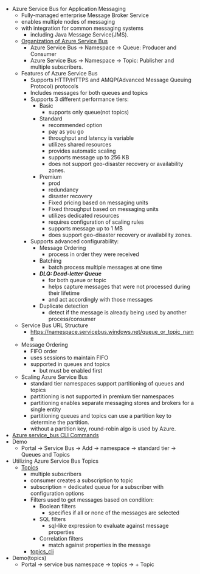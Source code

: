 - Azure Service Bus for Application Messaging
  - Fully-managed enterprise Message Broker Service
  - enables multiple nodes of messaging
  - with integration for common messaging systems
    - including Java Message Service(JMS).
  - [Organization of Azure Service Bus](service_bus.png)
    - Azure Service Bus -> Namespace -> Queue: Producer and Consumer 
    - Azure Service Bus -> Namespace -> Topic: Publisher and multiple subscribers.
  - Features of Azure Service Bus
    - Supports HTTP/HTTPS and AMQP(Advanced Message Queuing Protocol) protocols
    - Includes messages for both queues and topics
    - Supports 3 different performance tiers:
      - Basic
        - supports only queue(not topics)
      - Standard
        - recommended option
        - pay as you go
        - throughput and latency is variable
        - utilizes shared resources
        - provides automatic scaling
        - supports message up to 256 KB
        - does not support geo-disaster recovery or availability zones.
      - Premium
        - prod
        - redundancy 
        - disaster recovery
        - Fixed pricing based on messaging units 
        - Fixed throughput based on messaging units
        - utilizes dedicated resources
        - requires configuration of scaling rules
        - supports message up to 1 MB
        - does support geo-disaster recovery or availability zones.
    - Supports advanced configurability:
      - Message Ordering
        - process in order they were received
      - Batching
        - batch process multiple messages at one time
      - ***DLQ: Dead-letter Queue***
        - for both queue or topic 
        - helps capture messages that were not processed during their lifetime
        - and act accordingly with those messages
      - Duplicate detection
        - detect if the message is already being used by another process/consumer
  - Service Bus URL Structure
    - https://namespace.servicebus.windows.net/queue_or_topic_name
  - Message Ordering
    - FIFO order
    - uses sessions to maintain FIFO
    - supported in queues and topics
      - but must be enabled first
  - Scaling Azure Service Bus
    - standard tier namespaces support partitioning of queues and topics
    - partitioning is not supported in premium tier namespaces
    - partitioning enables separate messaging stores and brokers for a single entity
    - partitioning queues and topics can use a partition key to determine the partition.
    - without a partition key, round-robin algo is used by Azure.
- [Azure service_bus CLI Commands](service_bus.sh)
- Demo
  - Portal -> Service Bus -> Add -> namespace -> standard tier -> Queues and Topics
- Utilizing Azure Service Bus Topics
  - [Topics](topic.png)
    - multiple subscribers
    - consumer creates a subscription to topic
    - subscription = dedicated queue for a subscriber with configuration options
    - Filters used to get messages based on condition:
      - Boolean filters
        - specifies if all or none of the messages are selected 
      - SQL filters
        - sql-like expression to evaluate against message properties
      - Correlation filters
        - match against properties in the message
    - [topics_cli](topics_cli.sh)
- Demo(topics)
  - Portal -> service bus namespace -> topics -> + Topic
